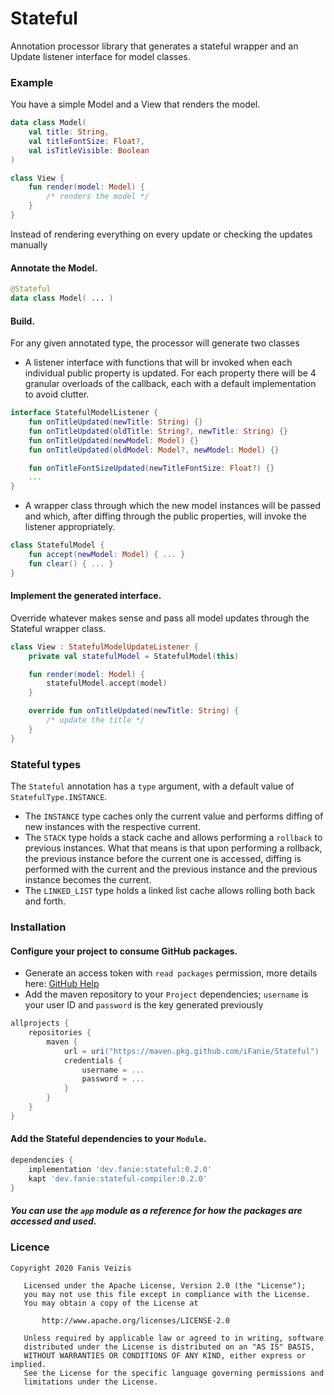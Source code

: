 # Stateful
Annotation processor library that generates a stateful wrapper and an Update listener interface for
model classes.

### Example
You have a simple Model and a View that renders the model.

```kotlin
data class Model(
    val title: String,
    val titleFontSize: Float?,
    val isTitleVisible: Boolean
)

class View {
    fun render(model: Model) {
        /* renders the model */
    }
}
```

Instead of rendering everything on every update or checking the updates manually

#### Annotate the Model.

```kotlin
@Stateful
data class Model( ... )
```

#### Build.

For any given annotated type, the processor will generate two classes
- A listener interface with functions that will br invoked when each individual public property
  is updated. For each property there will be 4 granular overloads of the callback, each with a
  default implementation to avoid clutter.

```kotlin
interface StatefulModelListener {
    fun onTitleUpdated(newTitle: String) {}
    fun onTitleUpdated(oldTitle: String?, newTitle: String) {}
    fun onTitleUpdated(newModel: Model) {}
    fun onTitleUpdated(oldModel: Model?, newModel: Model) {}

    fun onTitleFontSizeUpdated(newTitleFontSize: Float?) {}
    ...
}
```

- A wrapper class through which the new model instances will be passed and which, after diffing
  through the public properties, will invoke the listener appropriately.

```kotlin
class StatefulModel {
    fun accept(newModel: Model) { ... }
    fun clear() { ... }
}
```

#### Implement the generated interface.
Override whatever makes sense and pass all model updates through the Stateful wrapper class.

```kotlin
class View : StatefulModelUpdateListener {
    private val statefulModel = StatefulModel(this)

    fun render(model: Model) {
        statefulModel.accept(model)
    }

    override fun onTitleUpdated(newTitle: String) {
        /* update the title */
    }
}
```

### Stateful types
The `Stateful` annotation has a `type` argument, with a default value of `StatefulType.INSTANCE`.

- The `INSTANCE` type caches only the current value and performs diffing of new instances with
  the respective current.
- The `STACK` type holds a stack cache and allows performing a `rollback` to previous instances.
  What that means is that upon performing a rollback, the previous instance before the current one
  is accessed, diffing is performed with the current and the previous instance and the previous
  instance becomes the current.
- The `LINKED_LIST` type holds a linked list cache allows rolling both back and forth.  

### Installation
#### Configure your project to consume GitHub packages.
- Generate an access token with `read packages` permission, more details here: [GitHub Help](https://help.github.com/en/packages/using-github-packages-with-your-projects-ecosystem/configuring-gradle-for-use-with-github-packages)
- Add the maven repository to your `Project` dependencies; `username` is your user ID and `password` is the key
  generated previously

```groovy
allprojects {
    repositories {
        maven {
            url = uri("https://maven.pkg.github.com/iFanie/Stateful")
            credentials {
                username = ...
                password = ...
            }
        }
    }
}
```

#### Add the Stateful dependencies to your `Module`.

```groovy
dependencies {
    implementation 'dev.fanie:stateful:0.2.0'
    kapt 'dev.fanie:stateful-compiler:0.2.0'
}
```

##### You can use the `app` module as a reference for how the packages are accessed and used.

### Licence
```
Copyright 2020 Fanis Veizis

   Licensed under the Apache License, Version 2.0 (the "License");
   you may not use this file except in compliance with the License.
   You may obtain a copy of the License at

       http://www.apache.org/licenses/LICENSE-2.0

   Unless required by applicable law or agreed to in writing, software
   distributed under the License is distributed on an "AS IS" BASIS,
   WITHOUT WARRANTIES OR CONDITIONS OF ANY KIND, either express or implied.
   See the License for the specific language governing permissions and
   limitations under the License.
```
